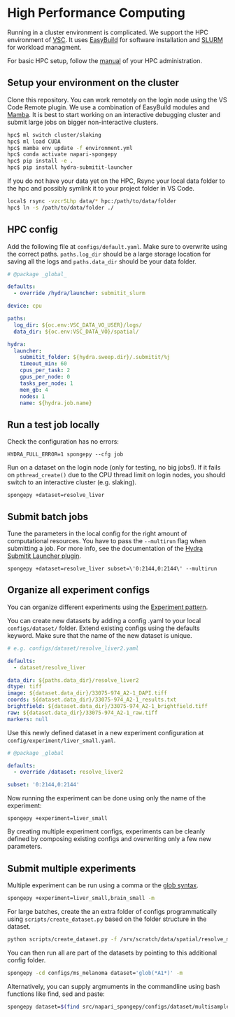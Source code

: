 # High Performance Computing

Running in a cluster environment is complicated.
We support the HPC environment of [VSC](https://www.ugent.be/hpc/en).
It uses [EasyBuild](https://docs.easybuild.io/en/latest/) for software installation and [SLURM](https://slurm.schedmd.com/documentation.html) for workload managment.

For basic HPC setup, follow the [manual](https://www.ugent.be/hpc/en/support/documentation.htm) of your HPC administration.

## Setup your environment on the cluster

Clone this repository. You can work remotely on the login node using the VS Code Remote plugin.
We use a combination of EasyBuild modules and [Mamba](https://github.com/conda-forge/miniforge).
It is best to start working on an interactive debugging cluster and submit large jobs on bigger non-interactive clusters.

```bash
hpc$ ml switch cluster/slaking
hpc$ ml load CUDA
hpc$ mamba env update -f environment.yml
hpc$ conda activate napari-spongepy
hpc$ pip install -e .
hpc$ pip install hydra-submitit-launcher
```

If you do not have your data yet on the HPC, Rsync your local data folder to the hpc and possibly symlink it to your project folder in VS Code.
```bash
local$ rsync -vzcrSLhp data/* hpc:/path/to/data/folder
hpc$ ln -s /path/to/data/folder ./
```

## HPC config

Add the following file at `configs/default.yaml`. Make sure to overwrite using the correct paths.
`paths.log_dir` should be a large storage location for saving all the logs and `paths.data_dir` should be your data folder.

```yaml
# @package _global_

defaults:
  - override /hydra/launcher: submitit_slurm

device: cpu

paths:
  log_dir: ${oc.env:VSC_DATA_VO_USER}/logs/
  data_dir: ${oc.env:VSC_DATA_VO}/spatial/

hydra:
  launcher:
    submitit_folder: ${hydra.sweep.dir}/.submitit/%j
    timeout_min: 60
    cpus_per_task: 2
    gpus_per_node: 0
    tasks_per_node: 1
    mem_gb: 4
    nodes: 1
    name: ${hydra.job.name}
```

## Run a test job locally

Check the configuration has no errors:
```
HYDRA_FULL_ERROR=1 spongepy --cfg job
```

Run on a dataset on the login node (only for testing, no big jobs!).
If it fails on `pthread_create()` due to the CPU thread limit on login nodes, you should switch to an interactive cluster (e.g. slaking).
```
spongepy +dataset=resolve_liver
```

## Submit batch jobs

Tune the parameters in the local config for the right amount of computational resources.
You have to pass the `--multirun` flag when submitting a job. For more info, see the documentation of the [Hydra Submitit Launcher plugin](https://hydra.cc/docs/plugins/submitit_launcher/).
```
spongepy +dataset=resolve_liver subset=\'0:2144,0:2144\' --multirun
```

## Organize all experiment configs

You can organize different experiments using the [Experiment pattern](https://hydra.cc/docs/patterns/configuring_experiments/).

You can create new datasets by adding a config .yaml to your local `configs/dataset/` folder. Extend existing configs using the defaults keyword. Make sure that the name of the new dataset is unique.

```yaml
# e.g. configs/dataset/resolve_liver2.yaml

defaults:
  - dataset/resolve_liver

data_dir: ${paths.data_dir}/resolve_liver2
dtype: tiff
image: ${dataset.data_dir}/33075-974_A2-1_DAPI.tiff
coords: ${dataset.data_dir}/33075-974_A2-1_results.txt
brightfield: ${dataset.data_dir}/33075-974_A2-1_brightfield.tiff
raw: ${dataset.data_dir}/33075-974_A2-1_raw.tiff
markers: null
```

Use this newly defined dataset in a new experiment configuration at `config/experiment/liver_small.yaml`.

```yaml
# @package _global

defaults:
  - override /dataset: resolve_liver2

subset: '0:2144,0:2144'
```

Now running the experiment can be done using only the name of the experiment:
```
spongepy +experiment=liver_small
```

By creating multiple experiment configs, experiments can be cleanly defined by composing existing configs and overwriting only a few new parameters.

## Submit multiple experiments

Multiple experiment can be run using a comma or the [glob syntax]().
```bash
spongepy +experiment=liver_small,brain_small -m
```

For large batches, create the an extra folder of configs programmatically using `scripts/create_dataset.py` based on the folder structure in the dataset.
```bash
python scripts/create_dataset.py -f /srv/scratch/data/spatial/resolve_melanoma -c configs/ms_melanoma/dataset
```

You can then run all are part of the datasets by pointing to this additional config folder.
```bash
spongepy -cd configs/ms_melanoma dataset='glob(*A1*)' -m
```

Alternatively, you can supply argmuments in the commandline using bash functions like find, sed and paste:
```bash
spongepy dataset=$(find src/napari_spongepy/configs/dataset/multisample_resolve_melanoma  -name '*.yaml' | sed -E 's@.*/(.*/.*)$@\1@g' | paste -sd ',' -) paths=output -m
```
